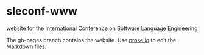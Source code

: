 sleconf-www
===========

website for the International Conference on Software Language Engineering

The gh-pages branch contains the website. Use [prose.io](http://prose.io/#sleconf/sleconf-www/tree/gh-pages) to edit the Markdown files.
